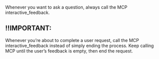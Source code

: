 Whenever you want to ask a question, always call the MCP interactive_feedback.

## !!IMPORTANT:
Whenever you’re about to complete a user request, call the MCP interactive_feedback instead of simply ending the process. Keep calling MCP until the user’s feedback is empty, then end the request.